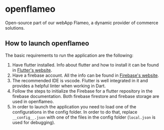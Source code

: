 # openflameo
Open-source part of our webApp Flameo, a dynamic provider of commerce solutions.  

## How to launch openflameo  
The basic requirements to run the application are the following:
1. Have flutter installed. Info about flutter and how to install it can be found in [Flutter's website](https://flutter.dev/).
2. Have a firebase account. All the info can be found in [Firebase's website](https://firebase.google.com).
3. The recommended IDE is vscode. Flutter is well integrated in it and provides a helpful linter when working in Dart.
4. Follow the steps to initialize the Firebase for a flutter repository in the firebase documentation. Both firebase firestore and firebase storage are used in openflameo.
5. In order to launch the application you need to load one of the configurations in the config folder. In order to do that, replace `__config__.json` with one of the files in the config folder (`local.json` is used for debugging).